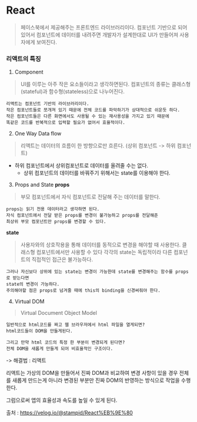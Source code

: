 # React
> 페이스북에서 제공해주는 프론트엔드 라이브러리이다.
> 컴포넌트 기반으로 되어있어서 컴포넌트에 데이터를 내려주면 개발자가 설계한대로 UI가 만들어져 사용자에게 보여진다.

### 리액트의 특징
1. Component
> UI를 이루는 아주 작은 요소들이라고 생각하면된다.
> 컴포넌트의 종류는 클래스형(stateful)과 함수형(stateless)으로 나누어진다.
```
리액트는 컴포넌트 기반의 라이브러리이다.
작은 컴포넌트들로 쪼개져 있기 때문에 전체 코드를 파악하기가 상대적으로 쉬운듯 하다.
작은 컴포넌트들은 다른 화면에서도 사용될 수 있는 재사용성을 가지고 있기 때문에
똑같은 코드를 반복적으로 입력할 필요가 없어서 효율적이다.
```

2. One Way Data flow
> 리액트는 데이터의 흐름이 한 방향으로만 흐른다. (상위 컴포넌트 -> 하위 컴포넌트)
* 하위 컴포넌트에서 상위컴포넌트로 데이터를 올려줄 수는 없다.
    - 상위 컴포넌트의 데이터를 바꿔주기 위해서는 state를 이용해야 한다.

3. Props and State
**props**
> 부모 컴포넌트에서 자식 컴포넌트로 전달해 주는 데이터를 말한다.
```
props는 읽기 전용 데이터라고 생각하면 된다.
자식 컴포넌트에서 전달 받은 props를 변경이 불가능하고 props를 전달해준
최상위 부모 컴포넌트만 props를 변경할 수 있다.
```
**state**
> 사용자와의 상호작용을 통해 데이터를 동적으로 변경을 해야할 때 사용한다.
> 클래스형 컴포넌트에서만 사용할 수 있다
> 각각의 state는 독립적이라 다른 컴포넌트의 직접적인 접근은 불가능하다.
```
그러나 자신보다 상위에 있는 state는 변경이 가능한데 state를 변경해주는 함수를 props로 받는다면
state의 변경이 가능하다.
주의해야할 점은 props로 넘겨줄 때에 this의 binding을 신경써줘야 한다.
```

4. Virtual DOM
> Virtual Document Object Model
```
일반적으로 html코드를 짜고 웹 브라우저에서 html 파일을 열게되면?
html코드들이 DOM을 만들게된다.

그리고 만약 html 코드의 특정 한 부분이 변경되게 된다면?
전체 DOM을 새롭게 만들게 되어 비효율적인 구조이다.
```
-> 해결법 : 리액트

리액트는 가상의 DOM을 만들어서 진짜 DOM과 비교하여 변경 사항이 있을 경우 전체를 새롭게 만드는게 아니라 변경된 부분만 진짜 DOM의 반영하는 방식으로 작업을 수행한다.

그럼으로써 앱의 효율성과 속도를 높일 수 있게 된다.

출처 : https://velog.io/@stampid/React%EB%9E%80
